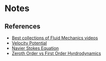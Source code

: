 # Notes


## References

- [Best collections of Fluid Mechanics videos](https://www.linkedin.com/posts/rajat-walia_mechanicalengineering-mechanical-aerodynamics-activity-7272598116216778752-8OvL/?utm_source=share&utm_medium=member_android)
- [Velocity Potential](https://www.sciencedirect.com/topics/engineering/velocity-potential)
- [Navier Stokes Equation](https://www.linkedin.com/posts/rajat-walia_mechanical-aerospace-automotive-activity-7301917525540278272-5nz3/?utm_source=share&utm_medium=member_android&rcm=ACoAAD-ruCgBJnujmeLzmj1X4DpLLTuxktERedQ)
- [Zeroth Order vs First Order Hyrdrodynamics](https://www.linkedin.com/posts/issaya-kamala-946206265_fluiddynamics-hydrodynamics-mechanicalengineering-activity-7308669378328178691-qeNP/?utm_source=share&utm_medium=member_desktop&rcm=ACoAAD-ruCgBJnujmeLzmj1X4DpLLTuxktERedQ)
